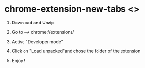 # chrome-extension-new-tabs <<Beta v2.0>>

1. Download and Unzip 

2. Go to --> chrome://extensions/

3. Active "Developer mode" 

4. Click on "Load unpacked"and chose the folder of the extension 

5. Enjoy !
